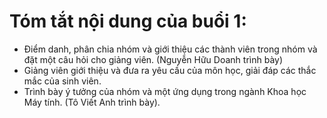 # Tóm tắt nội dung của buổi 1:
- Điểm danh, phân chia nhóm và giới thiệu các thành viên trong nhóm và đặt một câu hỏi cho giảng viên. (Nguyễn Hữu Doanh trình bày)
- Giảng viên giới thiệu và đưa ra yêu cầu của môn học, giải đáp các thắc mắc của sinh viên.
- Trình bày ý tưởng của nhóm và một ứng dụng trong ngành Khoa học Máy tính. (Tô Viết Anh trình bày).
